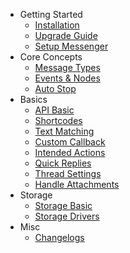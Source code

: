 - Getting Started
	- [Installation](/docs/standalone/installation)
	- [Upgrade Guide](/docs/standalone/upgrade)
	- [Setup Messenger](/docs/standalone/setup-messenger)
- Core Concepts
	- [Message Types](/docs/standalone/message-types)
	- [Events & Nodes](/docs/standalone/events)
    - [Auto Stop](/docs/standalone/auto-stop)
- Basics
	- [API Basic](/docs/standalone/api)
	- [Shortcodes](/docs/standalone/shortcodes)
    - [Text Matching](/docs/standalone/text-matching)
	- [Custom Callback](/docs/standalone/custom-callback)
	- [Intended Actions](/docs/standalone/intended-actions)
	- [Quick Replies](/docs/standalone/quick-replies)
	- [Thread Settings](/docs/standalone/thread-settings)
	- [Handle Attachments](/docs/standalone/attachments)
- Storage
    - [Storage Basic](/docs/standalone/storage)
    - [Storage Drivers](/docs/standalone/storage-drivers)
- Misc
    - [Changelogs](/docs/standalone/changelogs)